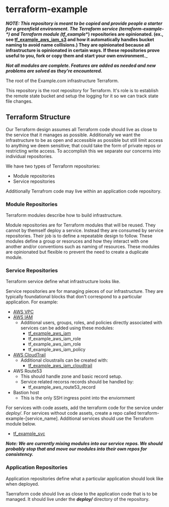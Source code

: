 # terraform-example

___NOTE: This repository is meant to be copied and provide people a starter for a greenfield environment.  The Terraform service (terraform-example-*) and Terraform module (tf_example_*) repositories are opinionated.  (ex., see [tf_example_aws_iam_s3](https://github.com/threatstack/tf_example_aws_s3) and how it automatically handles bucket naming to avoid name collisions.)  They are opinionated because all infrastructure is opinionated in certain ways.  If these repositories prove useful to you, fork or copy them and start your own environment.___

___Not all modules are complete.  Features are added as needed and new problems are solved as they're encountered.___

The root of the Example.com infrastructure Terraform.

This repository is the root repository for Terraform.  It's role is to establish the remote state bucket and setup the logging for it so we can track state file changes.

## Terraform Structure
Our Terraform design assumes all Terraform code should live as close to the service that it manages as possible.  Additionally we want the infrastructure to be as open and accessible as possible but still limit access to anything we deem sensitive; that could take the form of private repos or restricting write access.  To accomplish this we separate our concerns into individual repositories.

We have two types of Terraform repositories:
* Module repositories
* Service repositories

Additionally Terrafrom code may live within an application code repository.

### Module Repositories
Terraform modules describe how to build infrastructure.

Module repositories are for Terraform modules that will be reused.  They cannot by themself deploy a service.  Instead they are consumed by service repositories.  Their job is to define a repeatable design to follow.  These modules define a group or resoruces and how they interact with one another and/or conventions such as naming of resources.  These modules are opinionated but flexible ro prevent the need to create a duplicate module.

### Service Repositories
Terraform service define what infrastructure looks like.

Service repositories are for managing pieces of our infrastructure.  They are typically foundational blocks that don't correspond to a particular application.  For example:
* [AWS VPC](https://github.com/threatstack/terraform-exmple-aws-vpc)
* [AWS IAM](https://github.com/threatstack/terraform-example-aws-iam)
  * Additional users, groups, roles, and policies directly associated with services can be added using these modules:
    * [tf_example_aws_iam](https://github.com/threatstack/tf_example_aws_iam_user)
    * tf_example_aws_iam_role
    * tf_example_aws_iam_role
    * tf_example_aws_iam_policy
* [AWS CloudTrail](https://github.com/threatstack/terraform-example-aws-cloudtrail)
  * Additional cloustrails can be created with:
    * [tf_example_aws_iam_cloudtrail](https://github.com/threatstack/tf_example_aws_cloudtrail)
* AWS Route53
  * This should handle zone and basic record setup.
  * Service related recorss records should be handled by:
    * tf_example_aws_route53_record
* Bastion host
  * This is the only SSH ingress point into the enviornment

For services with code assets, add the terraform code for the service under _deploy/_.  For services without code assets, create a repo called terraform-example-[service_name].  Additional services should use the Terraform module below.
* [tf_example_svc](https://github.com/threatstack/tf_example_svc)

___Note: We are currently mixing modules into our service repos.  We should probably stop that and move our modules into their own repos for consistency.___

### Application Repositories
Application repositories define what a particular application should look like when deployed.

Taerraform code should live as close to the application code that is to be managed.  It should live under the ___deploy/___ directory of the repository.

